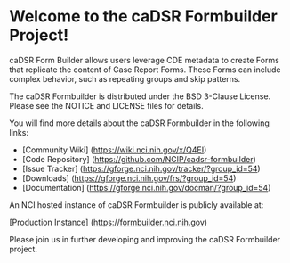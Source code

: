 Welcome to the caDSR Formbuilder Project!
=====================================

caDSR Form Builder allows users leverage CDE metadata to create Forms that replicate the content of Case Report Forms. These Forms can include complex behavior, such as repeating groups and skip patterns.

The caDSR Formbuilder is distributed under the BSD 3-Clause License.
Please see the NOTICE and LICENSE files for details.

You will find more details about the caDSR Formbuilder in the following links:

 * [Community Wiki] (https://wiki.nci.nih.gov/x/Q4EI)
 * [Code Repository] (https://github.com/NCIP/cadsr-formbuilder)
 * [Issue Tracker] (https://gforge.nci.nih.gov/tracker/?group_id=54)
 * [Downloads] (https://gforge.nci.nih.gov/frs/?group_id=54)
 * [Documentation] (https://gforge.nci.nih.gov/docman/?group_id=54)
 
 
An NCI hosted instance of caDSR Formbuilder is publicly available at:

[Production Instance] (https://formbuilder.nci.nih.gov) 


Please join us in further developing and improving the caDSR Formbuilder project.
